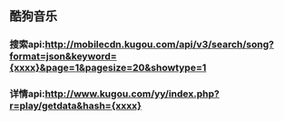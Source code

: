 ## 酷狗音乐
### 搜索api:http://mobilecdn.kugou.com/api/v3/search/song?format=json&keyword={xxxx}&page=1&pagesize=20&showtype=1
### 详情api:http://www.kugou.com/yy/index.php?r=play/getdata&hash={xxxx}